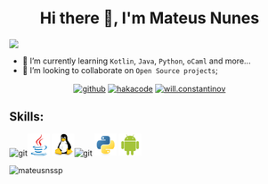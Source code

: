 
<h1 align="center">Hi there 👋, I'm Mateus Nunes</h1>
<img align="center" src="https://ugc.kn3.net/i/760x/https://cdn-images-1.medium.com/max/1600/1*IRFhWNqusUWbTsB1hQXhrQ.gif">

- 🌱 I’m currently learning `Kotlin`, `Java`, `Python`, `oCaml` and more...
- 👯 I’m looking to collaborate on `Open Source projects`;
<!--
**mateusnssp/mateusnssp** is a ✨ _special_ ✨ repository because its `README.md` (this file) appears on your GitHub profile.

Here are some ideas to get you started:

- 🔭 I’m currently working on ...
- 🌱 I’m currently learning `kotlin`, `java`, `python`, `ocaml` and more...
- 👯 I’m looking to collaborate on ...
- 🤔 I’m looking for help with ...
- 💬 Ask me about ...
- 📫 How to reach me: ...
- 😄 Pronouns: ...
- ⚡ Fun fact: ...
-->

<p align="center">
<a href="https://github.com/mateusnssp" target="blank"><img align="center" src="https://cdn.jsdelivr.net/npm/simple-icons@3.0.1/icons/github.svg" alt="github" height="30" width="30" /></a>
<a href="https://twitter.com/_mateusns" target="blank"><img align="center" src="https://cdn.jsdelivr.net/npm/simple-icons@3.0.1/icons/twitter.svg" alt="hakacode" height="30" width="30" /></a>
<a href="https://instagram.com/_mateusn" target="blank"><img align="center" src="https://cdn.jsdelivr.net/npm/simple-icons@3.0.1/icons/instagram.svg" alt="will.constantinov" height="30" width="30" /></a>
</p>


## Skills:
<p align="left"><img src="https://cdn.icon-icons.com/icons2/2107/PNG/512/file_type_ocaml_icon_130288.png" alt="git" width="40" height="40"/><img src="https://github.com/devicons/devicon/blob/master/icons/java/java-original.svg" alt="bootstrap" width="40" height="40"/> <img src="https://github.com/devicons/devicon/blob/master/icons/linux/linux-original.svg" width="40" height="40"/><img src="https://camo.githubusercontent.com/e8d13c962373cbbc7d344561f4fbbff78cc7dc17/68747470733a2f2f6564656e742e6769746875622e696f2f537570657254696e7949636f6e732f696d616765732f7376672f6769742e737667" alt="git" width="40" height="40"/>  <img src="https://github.com/devicons/devicon/blob/master/icons/python/python-original.svg" alt="figma" width="40" height="40"/> <img src="https://github.com/devicons/devicon/blob/master/icons/android/android-original.svg" alt="git" width="40" height="40"/>
</p><img align="left" src="https://github-readme-stats.vercel.app/api/top-langs/?username=mateusnssp&layout=compact&hide=html" alt="mateusnssp" />
